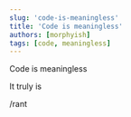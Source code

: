 ```yaml
---
slug: 'code-is-meaningless'
title: 'Code is meaningless'
authors: [morphyish]
tags: [code, meaningless]
---
```


Code is meaningless

<!--truncate-->

It truly is

/rant
